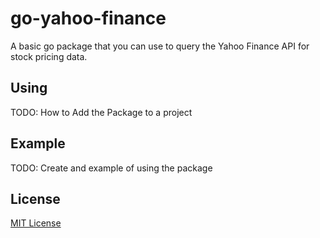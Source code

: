 # go-yahoo-finance
A basic go package that you can use to query the Yahoo Finance API for stock pricing data. 

## Using
TODO: How to Add the Package to a project

## Example
TODO: Create and example of using the package

## License
[MIT License](LICENSE)
